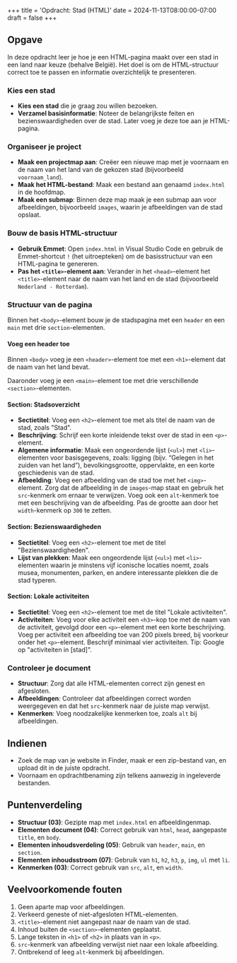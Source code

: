 +++
title = 'Opdracht: Stad (HTML)'
date = 2024-11-13T08:00:00-07:00
draft = false
+++

## Opgave

In deze opdracht leer je hoe je een HTML-pagina maakt over een stad in een land naar keuze (behalve België). Het doel is om de HTML-structuur correct toe te passen en informatie overzichtelijk te presenteren.

### Kies een stad

- **Kies een stad** die je graag zou willen bezoeken.
- **Verzamel basisinformatie**: Noteer de belangrijkste feiten en bezienswaardigheden over de stad. Later voeg je deze toe aan je HTML-pagina.

### Organiseer je project

- **Maak een projectmap aan**: Creëer een nieuwe map met je voornaam en de naam van het land van de gekozen stad (bijvoorbeeld `voornaam_land`).
- **Maak het HTML-bestand**: Maak een bestand aan genaamd `index.html` in de hoofdmap.
- **Maak een submap**: Binnen deze map maak je een submap aan voor afbeeldingen, bijvoorbeeld `images`, waarin je afbeeldingen van de stad opslaat.

### Bouw de basis HTML-structuur

- **Gebruik Emmet**: Open `index.html` in Visual Studio Code en gebruik de Emmet-shortcut `!` (het uitroepteken) om de basisstructuur van een HTML-pagina te genereren.
- **Pas het `<title>`-element aan**: Verander in het `<head>`-element het `<title>`-element naar de naam van het land en de stad (bijvoorbeeld `Nederland - Rotterdam`).

### Structuur van de pagina

Binnen het `<body>`-element bouw je de stadspagina met een `header` en een `main` met drie `section`-elementen.

#### Voeg een header toe

Binnen `<body>` voeg je een `<header>`-element toe met een `<h1>`-element dat de naam van het land bevat.

Daaronder voeg je een `<main>`-element toe met drie verschillende `<section>`-elementen.

#### Section: Stadsoverzicht

- **Sectietitel**: Voeg een `<h2>`-element toe met als titel de naam van de stad, zoals "Stad".
- **Beschrijving**: Schrijf een korte inleidende tekst over de stad in een `<p>`-element.
- **Algemene informatie**: Maak een ongeordende lijst (`<ul>`) met `<li>`-elementen voor basisgegevens, zoals: ligging (bijv. “Gelegen in het zuiden van het land”), bevolkingsgrootte, oppervlakte, en een korte geschiedenis van de stad.
- **Afbeelding**: Voeg een afbeelding van de stad toe met het `<img>`-element. Zorg dat de afbeelding in de `images`-map staat en gebruik het `src`-kenmerk om ernaar te verwijzen. Voeg ook een `alt`-kenmerk toe met een beschrijving van de afbeelding. Pas de grootte aan door het `width`-kenmerk op `300` te zetten.

#### Section: Bezienswaardigheden

- **Sectietitel**: Voeg een `<h2>`-element toe met de titel "Bezienswaardigheden".
- **Lijst van plekken**: Maak een ongeordende lijst (`<ul>`) met `<li>`-elementen waarin je minstens vijf iconische locaties noemt, zoals musea, monumenten, parken, en andere interessante plekken die de stad typeren.

#### Section: Lokale activiteiten

- **Sectietitel**: Voeg een `<h2>`-element toe met de titel "Lokale activiteiten".
- **Activiteiten**: Voeg voor elke activiteit een `<h3>`-kop toe met de naam van de activiteit, gevolgd door een `<p>`-element met een korte beschrijving. Voeg per activiteit een afbeelding toe van 200 pixels breed, bij voorkeur onder het `<p>`-element. Beschrijf minimaal vier activiteiten. Tip: Google op "activiteiten in [stad]".

### Controleer je document

- **Structuur**: Zorg dat alle HTML-elementen correct zijn genest en afgesloten.
- **Afbeeldingen**: Controleer dat afbeeldingen correct worden weergegeven en dat het `src`-kenmerk naar de juiste map verwijst.
- **Kenmerken**: Voeg noodzakelijke kenmerken toe, zoals `alt` bij afbeeldingen.

## Indienen

- Zoek de map van je website in Finder, maak er een zip-bestand van, en upload dit in de juiste opdracht.
- Voornaam en opdrachtbenaming zijn telkens aanwezig in ingeleverde bestanden.

## Puntenverdeling

- **Structuur (03)**: Gezipte map met `index.html` en afbeeldingenmap.
- **Elementen document (04)**: Correct gebruik van `html`, `head`, aangepaste `title`, en `body`.
- **Elementen inhoudsverdeling (05)**: Gebruik van `header`, `main`, en `section`.
- **Elementen inhoudsstroom (07)**: Gebruik van `h1`, `h2`, `h3`, `p`, `img`, `ul` met `li`.
- **Kenmerken (03)**: Correct gebruik van `src`, `alt`, en `width`.

## Veelvoorkomende fouten

1. Geen aparte map voor afbeeldingen.
2. Verkeerd geneste of niet-afgesloten HTML-elementen.
3. `<title>`-element niet aangepast naar de naam van de stad.
4. Inhoud buiten de `<section>`-elementen geplaatst.
5. Lange teksten in `<h1>` of `<h2>` in plaats van in `<p>`.
6. `src`-kenmerk van afbeelding verwijst niet naar een lokale afbeelding.
7. Ontbrekend of leeg `alt`-kenmerk bij afbeeldingen.